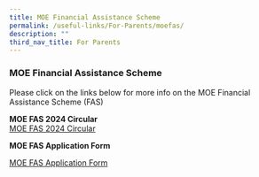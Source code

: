 ```yaml
---
title: MOE Financial Assistance Scheme
permalink: /useful-links/For-Parents/moefas/
description: ""
third_nav_title: For Parents
---
```

### MOE Financial Assistance Scheme

Please click on the links below for more info on the MOE Financial Assistance Scheme (FAS)
 
 
 
 **MOE FAS 2024 Circular**  
 [MOE FAS 2024 Circular](file:///C:/Users/S7478070i/Desktop/WPS%20-%20Website%20updates/19%20Oct%2023%20-%20From%20Ms%20Selvi/MOE%20FAS%20Circular_2024.pdf)




**MOE FAS Application Form**

[MOE FAS Application Form](file:///C:/Users/S7478070i/Desktop/WPS%20-%20Website%20updates/19%20Oct%2023%20-%20From%20Ms%20Selvi/MOE%20FAS%202024%20Application%20Form.pdf)
